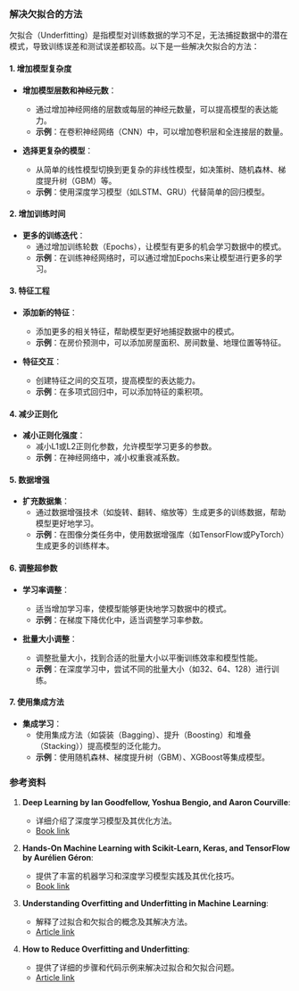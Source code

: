 ### 解决欠拟合的方法

欠拟合（Underfitting）是指模型对训练数据的学习不足，无法捕捉数据中的潜在模式，导致训练误差和测试误差都较高。以下是一些解决欠拟合的方法：

#### 1. 增加模型复杂度

- **增加模型层数和神经元数**：
  - 通过增加神经网络的层数或每层的神经元数量，可以提高模型的表达能力。
  - **示例**：在卷积神经网络（CNN）中，可以增加卷积层和全连接层的数量。

- **选择更复杂的模型**：
  - 从简单的线性模型切换到更复杂的非线性模型，如决策树、随机森林、梯度提升树（GBM）等。
  - **示例**：使用深度学习模型（如LSTM、GRU）代替简单的回归模型。

#### 2. 增加训练时间

- **更多的训练迭代**：
  - 通过增加训练轮数（Epochs），让模型有更多的机会学习数据中的模式。
  - **示例**：在训练神经网络时，可以通过增加Epochs来让模型进行更多的学习。

#### 3. 特征工程

- **添加新的特征**：
  - 添加更多的相关特征，帮助模型更好地捕捉数据中的模式。
  - **示例**：在房价预测中，可以添加房屋面积、房间数量、地理位置等特征。

- **特征交互**：
  - 创建特征之间的交互项，提高模型的表达能力。
  - **示例**：在多项式回归中，可以添加特征的乘积项。

#### 4. 减少正则化

- **减小正则化强度**：
  - 减小L1或L2正则化参数，允许模型学习更多的参数。
  - **示例**：在神经网络中，减小权重衰减系数。

#### 5. 数据增强

- **扩充数据集**：
  - 通过数据增强技术（如旋转、翻转、缩放等）生成更多的训练数据，帮助模型更好地学习。
  - **示例**：在图像分类任务中，使用数据增强库（如TensorFlow或PyTorch）生成更多的训练样本。

#### 6. 调整超参数

- **学习率调整**：
  - 适当增加学习率，使模型能够更快地学习数据中的模式。
  - **示例**：在梯度下降优化中，适当调整学习率参数。

- **批量大小调整**：
  - 调整批量大小，找到合适的批量大小以平衡训练效率和模型性能。
  - **示例**：在深度学习中，尝试不同的批量大小（如32、64、128）进行训练。

#### 7. 使用集成方法

- **集成学习**：
  - 使用集成方法（如袋装（Bagging）、提升（Boosting）和堆叠（Stacking））提高模型的泛化能力。
  - **示例**：使用随机森林、梯度提升树（GBM）、XGBoost等集成模型。

### 参考资料

1. **Deep Learning by Ian Goodfellow, Yoshua Bengio, and Aaron Courville**:
   - 详细介绍了深度学习模型及其优化方法。
   - [Book link](http://www.deeplearningbook.org/)

2. **Hands-On Machine Learning with Scikit-Learn, Keras, and TensorFlow by Aurélien Géron**:
   - 提供了丰富的机器学习和深度学习模型实践及其优化技巧。
   - [Book link](https://www.oreilly.com/library/view/hands-on-machine-learning/9781492032632/)

3. **Understanding Overfitting and Underfitting in Machine Learning**:
   - 解释了过拟合和欠拟合的概念及其解决方法。
   - [Article link](https://towardsdatascience.com/understanding-overfitting-and-underfitting-in-machine-learning-8655e6dbdee0)

4. **How to Reduce Overfitting and Underfitting**:
   - 提供了详细的步骤和代码示例来解决过拟合和欠拟合问题。
   - [Article link](https://www.analyticsvidhya.com/blog/2020/08/a-comprehensive-guide-to-understanding-and-reducing-overfitting-and-underfitting-in-machine-learning/)